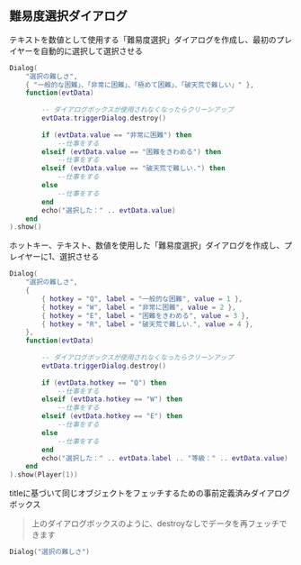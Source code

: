 ## 難易度選択ダイアログ

テキストを数値として使用する「難易度選択」ダイアログを作成し、最初のプレイヤーを自動的に選択して選択させる

```lua
Dialog(
    "選択の難しさ",
    { "一般的な困難」、「非常に困難」、「極めて困難」、「破天荒で難しい」" },
    function(evtData)
    
        -- ダイアログボックスが使用されなくなったらクリーンアップ
        evtData.triggerDialog.destroy()
        
        if (evtData.value == "非常に困難") then
            --仕事をする
        elseif (evtData.value == "困難をきわめる") then
            --仕事をする
        elseif (evtData.value == "破天荒で難しい.") then
            --仕事をする
        else
            --仕事をする
        end
        echo("選択した：" .. evtData.value)
    end
).show()
```

ホットキー、テキスト、数値を使用した「難易度選択」ダイアログを作成し、プレイヤーに1、選択させる

```lua
Dialog(
    "選択の難しさ",
    {
        { hotkey = "Q", label = "一般的な困難", value = 1 },
        { hotkey = "W", label = "非常に困難", value = 2 },
        { hotkey = "E", label = "困難をきわめる", value = 3 },
        { hotkey = "R", label = "破天荒で難しい.", value = 4 },
    },
    function(evtData)
    
        -- ダイアログボックスが使用されなくなったらクリーンアップ
        evtData.triggerDialog.destroy()
        
        if (evtData.hotkey == "Q") then
            --仕事をする
        elseif (evtData.hotkey == "W") then
            --仕事をする
        elseif (evtData.hotkey == "E") then
            --仕事をする
        else
            --仕事をする
        end
        echo("選択した：" .. evtData.label .. "等級：" .. evtData.value)
    end
).show(Player(1))
```

titleに基づいて同じオブジェクトをフェッチするための事前定義済みダイアログボックス

> 上のダイアログボックスのように、destroyなしでデータを再フェッチできます

```lua
Dialog("選択の難しさ")
```
